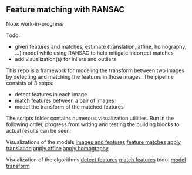 ## Feature matching with RANSAC

Note: work-in-progress

Todo:
- given features and matches, estimate {translation, affine, homography, ...} model while using RANSAC to help mitigate incorrect matches
- add visualization(s) for inliers and outliers

This repo is a framework for modeling the transform between two images by detecting and matching the features in those images. The pipeline 
consists of 3 steps:
- detect features in each image
- match features between a pair of images
- model the transform of the matched features

The scripts folder contains numerous visualization utilities. Run in the following order, progress from writing and testing the building 
blocks to actual results can be seen:

Visualizations of the models
[images and features]()
[feature matches]()
[apply translation]()
[apply affine]()
[apply homography]()

Visualization of the algorithms
[detect features]()
[match features]()
todo: [model transform]()
